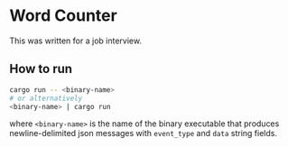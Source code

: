 # Word Counter
This was written for a job interview.

## How to run
```bash
cargo run -- <binary-name>
# or alternatively
<binary-name> | cargo run
```
where `<binary-name>` is the name of the binary executable that produces newline-delimited json messages with `event_type` and `data` string fields.

